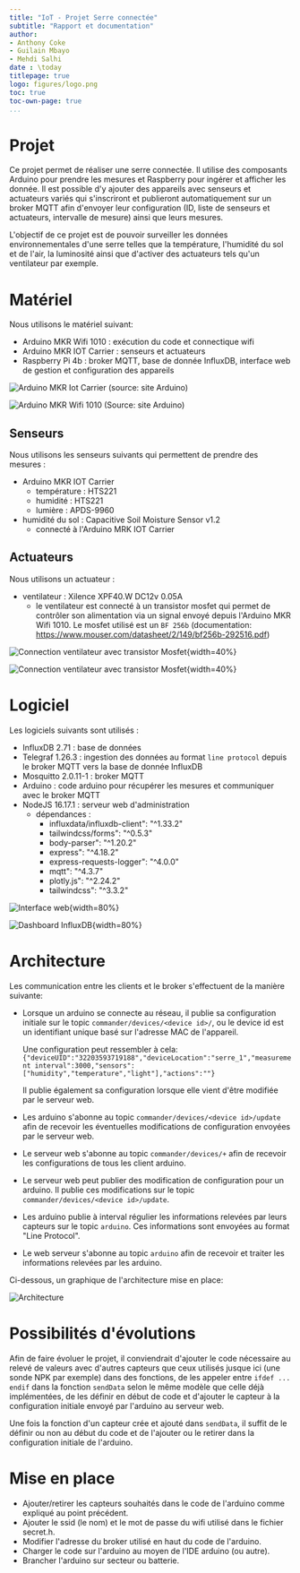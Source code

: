 ```yaml
---
title: "IoT - Projet Serre connectée"
subtitle: "Rapport et documentation"
author: 
- Anthony Coke
- Guilain Mbayo
- Mehdi Salhi
date : \today
titlepage: true
logo: figures/logo.png
toc: true
toc-own-page: true
...
```


# Projet

Ce projet permet de réaliser une serre connectée. Il utilise des composants
Arduino pour prendre les mesures et Raspberry pour ingérer et afficher les
donnée. Il est possible d'y ajouter des appareils avec senseurs et actuateurs
variés qui s'inscriront et publieront automatiquement sur un broker MQTT afin
d'envoyer leur configuration (ID, liste de senseurs et actuateurs, intervalle de
mesure) ainsi que leurs mesures.

L'objectif de ce projet est de pouvoir surveiller les données environnementales
d'une serre telles que la température, l'humidité du sol et de l'air, la
luminosité ainsi que d'activer des actuateurs tels qu'un ventilateur par
exemple.

# Matériel

Nous utilisons le matériel suivant: 

- Arduino MKR Wifi 1010 : exécution du code et connectique wifi
- Arduino MKR IOT Carrier : senseurs et actuateurs
- Raspberry Pi 4b : broker MQTT, base de donnée InfluxDB, interface web de
  gestion et configuration des appareils

![Arduino MKR Iot Carrier (source: site Arduino)](figures/mkr_iot_carrier_plant.png)

![Arduino MKR Wifi 1010 (Source: site Arduino)](figures/ard_mkr_1010.png)



## Senseurs

Nous utilisons les senseurs suivants qui permettent de prendre des mesures :

- Arduino MKR IOT Carrier
    - température : HTS221
    - humidité : HTS221
    - lumière : APDS-9960
- humidité du sol : Capacitive Soil Moisture Sensor v1.2
    - connecté à l'Arduino MRK IOT Carrier


## Actuateurs

Nous utilisons un actuateur : 

- ventilateur : Xilence XPF40.W DC12v 0.05A
    - le ventilateur est connecté à un transistor mosfet qui permet de contrôler
      son alimentation via un signal envoyé depuis l'Arduino MKR Wifi 1010. Le
      mosfet utilisé est un `BF 256b` (documentation: <https://www.mouser.com/datasheet/2/149/bf256b-292516.pdf>)

![Connection ventilateur avec transistor Mosfet](figures/iot_fan_sch.png){width=40%}

![Connection ventilateur avec transistor Mosfet](figures/iot_fan.png){width=40%}

# Logiciel

Les logiciels suivants sont utilisés :

- InfluxDB 2.71 : base de données
- Telegraf 1.26.3 : ingestion des données au format `line protocol` depuis le 
    broker MQTT vers la base de
  donnée InfluxDB
- Mosquitto 2.0.11-1 : broker MQTT
- Arduino : code arduino pour récupérer les mesures et communiquer avec le
  broker MQTT
- NodeJS 16.17.1 : serveur web d'administration
    - dépendances :
        - influxdata/influxdb-client": "^1.33.2"
        - tailwindcss/forms": "^0.5.3"
        - body-parser": "^1.20.2"
        - express": "^4.18.2"
        - express-requests-logger": "^4.0.0"
        - mqtt": "^4.3.7"
        - plotly.js": "^2.24.2"
        - tailwindcss": "^3.3.2"


![Interface web](figures/web_gui.png){width=80%}

![Dashboard InfluxDB](figures/data_influxdb.png){width=80%}

# Architecture

Les communication entre les clients et le broker s'effectuent de la manière
suivante:

- Lorsque un arduino se connecte au réseau, il publie sa configuration initiale
  sur le topic `commander/devices/<device id>/`, ou le device id est un
  identifiant unique basé sur l'adresse MAC de l'appareil. 

  Une configuration peut ressembler à cela:
  `{"deviceUID":"32203593719188","deviceLocation":"serre_1","measurement
  interval":3000,"sensors":["humidity","temperature","light"],"actions":""}`

  Il publie également sa configuration lorsque elle vient d'être modifiée par le
  serveur web.

- Les arduino s'abonne au topic `commander/devices/<device id>/update` afin de
  recevoir les éventuelles modifications de configuration envoyées par le
  serveur web.

- Le serveur web s'abonne au topic `commander/devices/+` afin de recevoir les
  configurations de tous les client arduino.

- Le serveur web peut publier des modification de configuration pour un arduino.
  Il publie ces modifications sur le topic `commander/devices/<device
  id>/update`.

- Les arduino publie à interval régulier les informations relevées par leurs
  capteurs sur le topic `arduino`. Ces informations sont envoyées au format
  "Line Protocol".

- Le web serveur s'abonne au topic `arduino` afin de recevoir et traiter les
  informations relevées par les arduino.

Ci-dessous, un graphique de l'architecture mise en place:

![Architecture](figures/IOT_arch.drawio.png)

# Possibilités d'évolutions

Afin de faire évoluer le projet, il conviendrait
d'ajouter le code nécessaire au relevé de valeurs avec d'autres capteurs que
ceux utilisés jusque ici (une sonde NPK par exemple) dans des fonctions, de les 
appeler entre `ifdef ... endif` dans la fonction `sendData` selon le même modèle 
que celle déjà implémentées, de les définir en début de code et d'ajouter le 
capteur à la configuration initiale envoyé par l'arduino au serveur web.

Une fois la fonction d'un capteur crée et ajouté dans `sendData`, il suffit de le
définir ou non au début du code et de l'ajouter ou le retirer dans la
configuration initiale de l'arduino.

# Mise en place

- Ajouter/retirer les capteurs souhaités dans le code de l'arduino comme
  expliqué au point précédent.
- Ajouter le ssid (le nom) et le mot de passe du wifi utilisé dans le fichier
  secret.h.
- Modifier l'adresse du broker utilisé en haut du code de l'arduino.
- Charger le code sur l'arduino au moyen de l'IDE arduino (ou autre).
- Brancher l'arduino sur secteur ou batterie.
